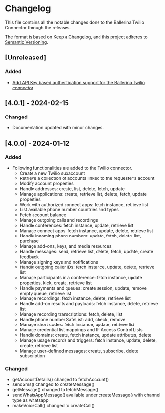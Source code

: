 # Changelog
This file contains all the notable changes done to the Ballerina Twilio Connector through the releases.

The format is based on [Keep a Changelog](https://keepachangelog.com/en/1.0.0/),
and this project adheres to [Semantic Versioning](https://semver.org/spec/v2.0.0.html).

## [Unreleased]
### Added
- [Add API Key based authentication support for the Ballerina Twilio connector](https://github.com/ballerina-platform/ballerina-library/issues/7343)

## [4.0.1] - 2024-02-15
### Changed
- Documentation updated with minor changes.

## [4.0.0] - 2024-01-12
### Added
- Following functionalities are added to the Twilio connector.
    - Create a new Twilio subaccount
    - Retrieve a collection of accounts linked to the requester's account
    - Modify account properties
    - Handle addresses: create, list, delete, fetch, update
    - Manage applications: create, retrieve list, delete, fetch, update properties
    - Work with authorized connect apps: fetch instance, retrieve list
    - List available phone number countries and types
    - Fetch account balance
    - Manage outgoing calls and recordings
    - Handle conferences: fetch instance, update, retrieve list
    - Manage connect apps: fetch instance, update, delete, retrieve list
    - Handle incoming phone numbers: update, fetch, delete, list, purchase
    - Manage add-ons, keys, and media resources
    - Handle messages: send, retrieve list, delete, fetch, update, create feedback
    - Manage signing keys and notifications
    - Handle outgoing caller IDs: fetch instance, update, delete, retrieve list
    - Manage participants in a conference: fetch instance, update properties, kick, create, retrieve list
    - Handle payments and queues: create session, update, remove empty queue, retrieve list
    - Manage recordings: fetch instance, delete, retrieve list
    - Handle add-on results and payloads: fetch instance, delete, retrieve list
    - Manage recording transcriptions: fetch, delete, list
    - Handle phone number SafeList: add, check, remove
    - Manage short codes: fetch instance, update, retrieve list
    - Manage credential list mappings and IP Access Control Lists
    - Handle domains: create, fetch instance, update attributes, delete
    - Manage usage records and triggers: fetch instance, update, delete, create, retrieve list
    - Manage user-defined messages: create, subscribe, delete subscription

### Changed
- getAccountDetails() changed to fetchAccount()
- sendSms() changed to createMessage()
- getMessage() changed to fetchMessage()
- sendWhatsAppMessage() available under createMessage() with channel type as whatsapp
- makeVoiceCall() changed to createCall()